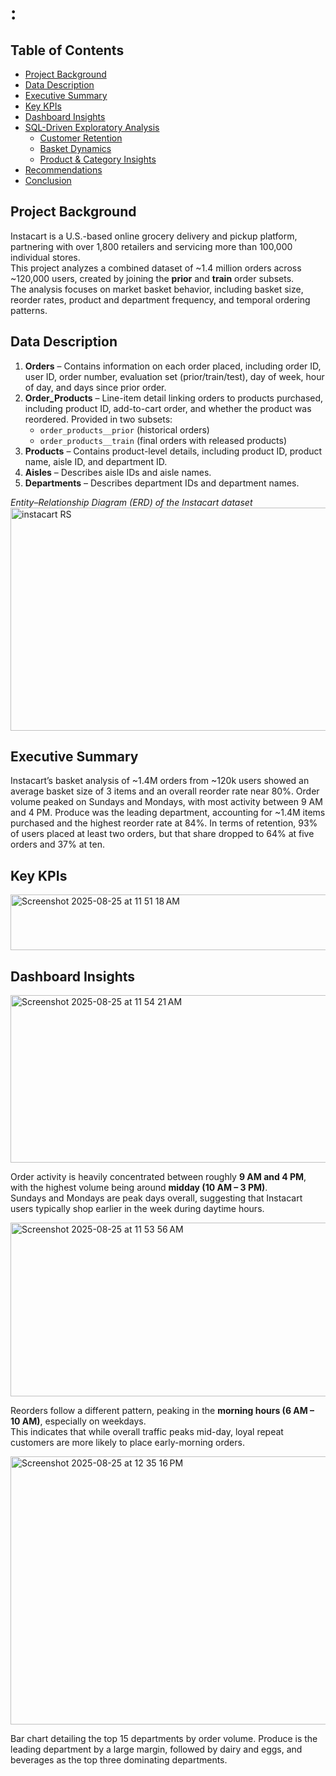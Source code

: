 # :
## Table of Contents
- [Project Background](#project-background)
- [Data Description](#data-description)
- [Executive Summary](#executive-summary)
- [Key KPIs](#key-kpis)
- [Dashboard Insights](#dashboard-insights)
- [SQL-Driven Exploratory Analysis](#sql-driven-exploratory-analysis)
  - [Customer Retention](#customer-retention)
  - [Basket Dynamics](#basket-dynamics)
  - [Product & Category Insights](#product--category-insights)
- [Recommendations](#recommendations)
- [Conclusion](#conclusion)

## Project Background
Instacart is a U.S.-based online grocery delivery and pickup platform, partnering with over 1,800 retailers and servicing more than 100,000 individual stores.  
This project analyzes a combined dataset of ~1.4 million orders across ~120,000 users, created by joining the **prior** and **train** order subsets.  
The analysis focuses on market basket behavior, including basket size, reorder rates, product and department frequency, and temporal ordering patterns.  

## Data Description
1. **Orders** – Contains information on each order placed, including order ID, user ID, order number, evaluation set (prior/train/test), day of week, hour of day, and days since prior order.  
2. **Order_Products** – Line-item detail linking orders to products purchased, including product ID, add-to-cart order, and whether the product was reordered. Provided in two subsets:  
   - `order_products__prior` (historical orders)  
   - `order_products__train` (final orders with released products)  
3. **Products** – Contains product-level details, including product ID, product name, aisle ID, and department ID.  
4. **Aisles** – Describes aisle IDs and aisle names.  
5. **Departments** – Describes department IDs and department names.
   
*Entity–Relationship Diagram (ERD) of the Instacart dataset*
<img width="584" height="357" alt="instacart RS" src="https://github.com/user-attachments/assets/4b13e6ee-a591-4d98-a717-e6796a613061" />

## Executive Summary
Instacart’s basket analysis of ~1.4M orders from ~120k users showed an average basket size of 3 items and an overall reorder rate near 80%. Order volume peaked on Sundays and Mondays, with most activity between 9 AM and 4 PM. Produce was the leading department, accounting for ~1.4M items purchased and the highest reorder rate at 84%. In terms of retention, 93% of users placed at least two orders, but that share dropped to 64% at five orders and 37% at ten.

## Key KPIs
<img width="1002" height="89" alt="Screenshot 2025-08-25 at 11 51 18 AM" src="https://github.com/user-attachments/assets/c3da58a1-425c-4232-9dad-b5705b5d9c2c" />

## Dashboard Insights
<img width="597" height="268" alt="Screenshot 2025-08-25 at 11 54 21 AM" src="https://github.com/user-attachments/assets/70ff9e40-bc9a-4730-a935-b1fb8ba36bfd" />


Order activity is heavily concentrated between roughly **9 AM and 4 PM**, with the highest volume being around **midday (10 AM – 3 PM)**.  
Sundays and Mondays are peak days overall, suggesting that Instacart users typically shop earlier in the week during daytime hours.  

<img width="599" height="278" alt="Screenshot 2025-08-25 at 11 53 56 AM" src="https://github.com/user-attachments/assets/6cef39dc-5dfe-4cf5-8aa1-2eca497663ff" /> 


Reorders follow a different pattern, peaking in the **morning hours (6 AM – 10 AM)**, especially on weekdays.  
This indicates that while overall traffic peaks mid-day, loyal repeat customers are more likely to place early-morning orders.  


<img width="1080" height="429" alt="Screenshot 2025-08-25 at 12 35 16 PM" src="https://github.com/user-attachments/assets/a1d2fa91-8c3d-4a95-9d24-0107c3ac548c" />


Bar chart detailing the top 15 departments by order volume. Produce is the leading department by a large margin, followed by dairy and eggs, and beverages as the top three dominating departments.








